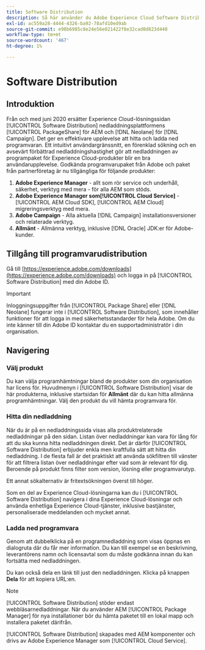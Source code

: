 ```yaml
---
title: Software Distribution
description: Så här använder du Adobe Experience Cloud Software Distribution
exl-id: ac559a28-4444-4326-ba92-78afd10ed9ab
source-git-commit: e98b6985c8e24e56e021422f8e32cad0d823d440
workflow-type: tm+mt
source-wordcount: '467'
ht-degree: 1%

---
```


# Software Distribution

## Introduktion

Från och med juni 2020 ersätter Experience Cloud-lösningssidan [!UICONTROL Software Distribution] nedladdningsplattformens [!UICONTROL PackageShare] för AEM och [!DNL Neolane] för [!DNL Campaign]. Det ger en effektivare upplevelse att hitta och ladda ned programvaran. Ett intuitivt användargränssnitt, en förenklad sökning och en avsevärt förbättrad nedladdningshastighet gör att nedladdningen av programpaket för Experience Cloud-produkter blir en bra användarupplevelse. Godkända programvarupaket från Adobe och paket från partnerföretag är nu tillgängliga för följande produkter:

1. **Adobe Experience Manager** - allt som rör service och underhåll, säkerhet, verktyg med mera - för alla AEM som stöds.
1. **Adobe Experience Manager som[!UICONTROL Cloud Service]** - [!UICONTROL AEM Cloud SDK], [!UICONTROL AEM Cloud] migreringsverktyg med mera.
1. **Adobe Campaign** - Alla aktuella [!DNL Campaign] installationsversioner och relaterade verktyg.
1. **Allmänt** - Allmänna verktyg, inklusive [!DNL Oracle] JDK:er för Adobe-kunder.

## Tillgång till programvarudistribution

Gå till [https://experience.adobe.com/downloads](https://experience.adobe.com/downloads) och logga in på [!UICONTROL Software Distribution] med din Adobe ID.

>[!IMPORTANT]
>
>Inloggningsuppgifter från [!UICONTROL Package Share] eller [!DNL Neolane] fungerar inte i [!UICONTROL Software Distribution], som innehåller funktioner för att logga in med säkerhetsstandarder för hela Adobe. Om du inte känner till din Adobe ID kontaktar du en supportadministratör i din organisation.

## Navigering

### Välj produkt

Du kan välja programhämtningar bland de produkter som din organisation har licens för. Huvudmenyn i [!UICONTROL Software Distribution] visar de här produkterna, inklusive startsidan för **Allmänt** där du kan hitta allmänna programhämtningar. Välj den produkt du vill hämta programvara för.

### Hitta din nedladdning

När du är på en nedladdningssida visas alla produktrelaterade nedladdningar på den sidan. Listan över nedladdningar kan vara för lång för att du ska kunna hitta nedladdningen direkt. Det är därför [!UICONTROL Software Distribution] erbjuder enkla men kraftfulla sätt att hitta din nedladdning. I de flesta fall är det praktiskt att använda sökfiltren till vänster för att filtrera listan över nedladdningar efter vad som är relevant för dig. Beroende på produkt finns filter som version, lösning eller programvarutyp.

Ett annat sökalternativ är fritextsökningen överst till höger.

Som en del av Experience Cloud-lösningarna kan du i [!UICONTROL Software Distribution] navigera i dina Experience Cloud-lösningar och använda enhetliga Experience Cloud-tjänster, inklusive bastjänster, personaliserade meddelanden och mycket annat.

### Ladda ned programvara

Genom att dubbelklicka på en programnedladdning som visas öppnas en dialogruta där du får mer information. Du kan till exempel se en beskrivning, leverantörens namn och licensavtal som du måste godkänna innan du kan fortsätta med nedladdningen.

Du kan också dela en länk till just den nedladdningen. Klicka på knappen **Dela** för att kopiera URL:en.

>[!NOTE]
>
>[!UICONTROL Software Distribution] stöder endast webbläsarnedladdningar. När du använder AEM [!UICONTROL Package Manager] för nya installationer bör du hämta paketet till en lokal mapp och installera paketet därifrån.

[!UICONTROL Software Distribution] skapades med AEM komponenter och drivs av Adobe Experience Manager som [!UICONTROL Cloud Service].
